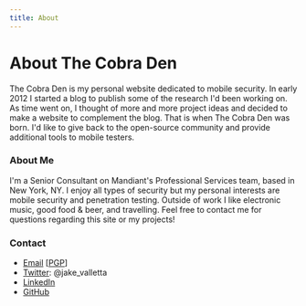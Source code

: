 ```yaml
---
title: About
---
```

# About The Cobra Den
The Cobra Den is my personal website dedicated to mobile security. In early 2012 I started a blog to publish some of the research I'd been working on. As time went on, I thought of more and more project ideas and decided to make a website to complement the blog. That is when The Cobra Den was born. I'd like to give back to the open-source community and provide additional tools to mobile testers.

### About Me
I'm a Senior Consultant on Mandiant's Professional Services team, based in New York, NY. I enjoy all types of security but my personal interests are mobile security and penetration testing. Outside of work I like electronic music, good food & beer, and travelling. Feel free to contact me for questions regarding this site or my projects!

### Contact
* [Email](mailto:javallet@gmail.com) \[[PGP](/uploads/jake_valletta.asc)\]
* [Twitter](https://twitter.com/jake_valletta): @jake_valletta
* [LinkedIn](http://www.linkedin.com/in/2c3oj5lp)
* [GitHub](https://github.com/jakev)
